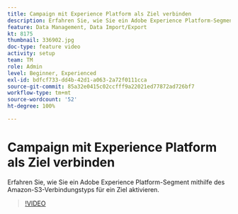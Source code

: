 ```yaml
---
title: Campaign mit Experience Platform als Ziel verbinden
description: Erfahren Sie, wie Sie ein Adobe Experience Platform-Segment mithilfe des Amazon-S3-Verbindungstyps für ein Ziel aktivieren.
feature: Data Management, Data Import/Export
kt: 8175
thumbnail: 336902.jpg
doc-type: feature video
activity: setup
team: TM
role: Admin
level: Beginner, Experienced
exl-id: bdfcf733-dd4b-42d1-a063-2a72f0111cca
source-git-commit: 85a32e0415c02ccfff9a22021ed77872ad726bf7
workflow-type: tm+mt
source-wordcount: '52'
ht-degree: 100%

---
```


# Campaign mit Experience Platform als Ziel verbinden

Erfahren Sie, wie Sie ein Adobe Experience Platform-Segment mithilfe des Amazon-S3-Verbindungstyps für ein Ziel aktivieren.

>[!VIDEO](https://video.tv.adobe.com/v/336902?quality=12)
